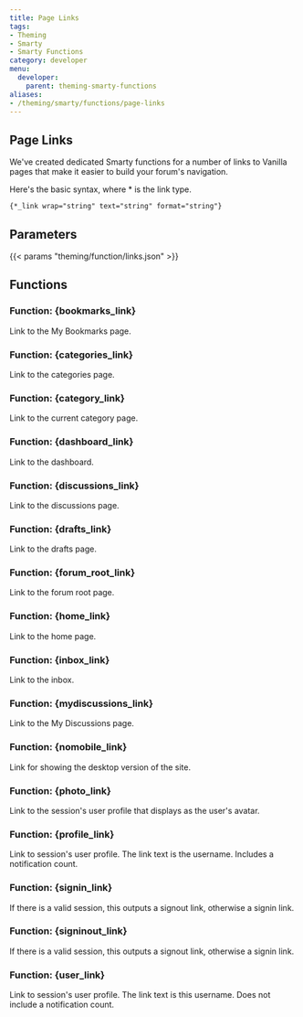 ```yaml
---
title: Page Links
tags:
- Theming
- Smarty
- Smarty Functions
category: developer
menu:
  developer:
    parent: theming-smarty-functions
aliases:
- /theming/smarty/functions/page-links
---
```


## Page Links

We've created dedicated Smarty functions for a number of links to Vanilla pages that make it easier to build your forum's navigation.

Here's the basic syntax, where * is the link type.

```
{*_link wrap="string" text="string" format="string"}
```

## Parameters

{{< params "theming/function/links.json" >}}

## Functions

### Function: {bookmarks_link}

Link to the My Bookmarks page.

### Function: {categories_link}

Link to the categories page.

### Function: {category_link}

Link to the current category page.

### Function: {dashboard_link}

Link to the dashboard.

### Function: {discussions_link}

Link to the discussions page.

### Function: {drafts_link}

Link to the drafts page.

### Function: {forum_root_link}

Link to the forum root page.

### Function: {home_link}

Link to the home page.

### Function: {inbox_link}

Link to the inbox.

### Function: {mydiscussions_link}

Link to the My Discussions page.

### Function: {nomobile_link}

Link for showing the desktop version of the site.

### Function: {photo_link}

Link to the session's user profile that displays as the user's avatar.

### Function: {profile_link}

Link to session's user profile. The link text is the username. Includes a notification count.

### Function: {signin_link}

If there is a valid session, this outputs a signout link, otherwise a signin link.

### Function: {signinout_link}

If there is a valid session, this outputs a signout link, otherwise a signin link.

### Function: {user_link}

Link to session's user profile. The link text is this username. Does not include a notification count.
